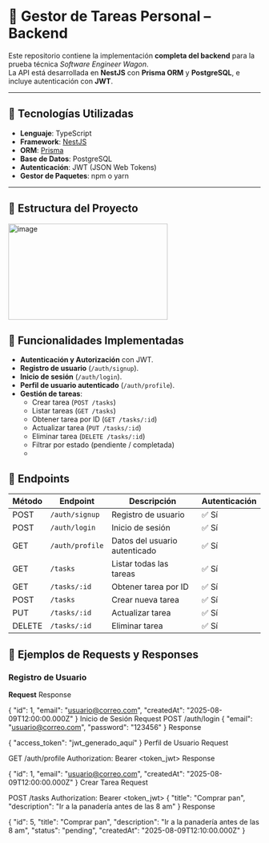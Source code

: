 # 📌 Gestor de Tareas Personal – Backend

Este repositorio contiene la implementación **completa del backend** para la prueba técnica *Software Engineer Wagon*.  
La API está desarrollada en **NestJS** con **Prisma ORM** y **PostgreSQL**, e incluye autenticación con **JWT**.

---

## 🚀 Tecnologías Utilizadas

- **Lenguaje**: TypeScript  
- **Framework**: [NestJS](https://nestjs.com/)  
- **ORM**: [Prisma](https://www.prisma.io/)  
- **Base de Datos**: PostgreSQL  
- **Autenticación**: JWT (JSON Web Tokens)  
- **Gestor de Paquetes**: npm o yarn

---

## 📂 Estructura del Proyecto

<img width="318" height="192" alt="image" src="https://github.com/user-attachments/assets/fd508376-a738-4815-baec-a39a1ddce412" />



## 🔑 Funcionalidades Implementadas

- **Autenticación y Autorización** con JWT.  
- **Registro de usuario** (`/auth/signup`).  
- **Inicio de sesión** (`/auth/login`).  
- **Perfil de usuario autenticado** (`/auth/profile`).  
- **Gestión de tareas**:
  - Crear tarea (`POST /tasks`)
  - Listar tareas (`GET /tasks`)
  - Obtener tarea por ID (`GET /tasks/:id`)
  - Actualizar tarea (`PUT /tasks/:id`)
  - Eliminar tarea (`DELETE /tasks/:id`)
  - Filtrar por estado (pendiente / completada)
  - 
## 📡 Endpoints

| Método | Endpoint         | Descripción                       | Autenticación |
|--------|------------------|-----------------------------------|---------------|
| POST   | `/auth/signup`   | Registro de usuario               | ✅ Sí         |
| POST   | `/auth/login`    | Inicio de sesión                  | ✅ Sí         |
| GET    | `/auth/profile`  | Datos del usuario autenticado     | ✅ Sí         |
| GET    | `/tasks`         | Listar todas las tareas           | ✅ Sí         |
| GET    | `/tasks/:id`     | Obtener tarea por ID              | ✅ Sí         |
| POST   | `/tasks`         | Crear nueva tarea                 | ✅ Sí         |
| PUT    | `/tasks/:id`     | Actualizar tarea                  | ✅ Sí         |
| DELETE | `/tasks/:id`     | Eliminar tarea                    | ✅ Sí         |


## 📄 Ejemplos de Requests y Responses

### Registro de Usuario
**Request**
Response

{
  "id": 1,
  "email": "usuario@correo.com",
  "createdAt": "2025-08-09T12:00:00.000Z"
}
Inicio de Sesión
Request
POST /auth/login
{
  "email": "usuario@correo.com",
  "password": "123456"
}
Response

{
  "access_token": "jwt_generado_aquí"
}
Perfil de Usuario
Request

GET /auth/profile
Authorization: Bearer <token_jwt>
Response

{
  "id": 1,
  "email": "usuario@correo.com",
  "createdAt": "2025-08-09T12:00:00.000Z"
}
Crear Tarea
Request

POST /tasks
Authorization: Bearer <token_jwt>
{
  "title": "Comprar pan",
  "description": "Ir a la panadería antes de las 8 am"
}
Response

{
  "id": 5,
  "title": "Comprar pan",
  "description": "Ir a la panadería antes de las 8 am",
  "status": "pending",
  "createdAt": "2025-08-09T12:10:00.000Z"
}
